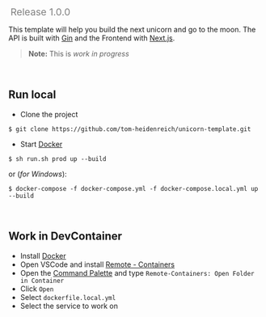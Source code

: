 <img href="/.assets/unicorn_banner.png"/>
<span style="color: gray; font-size: 1.2rem;">Release 1.0.0</span>

This template will help you build the next unicorn and go to the moon.
The API is built with [Gin](https://github.com/gin-gonic/gin) and the
Frontend with [Next.js](https://nextjs.org).


> **Note:** This is *work in progress* 

<br/>

## Run local
* Clone the project
```shell
$ git clone https://github.com/tom-heidenreich/unicorn-template.git
```
* Start [Docker](https://www.docker.com/get-started/)
```shell
$ sh run.sh prod up --build
```
or (_for Windows_):
```shell
$ docker-compose -f docker-compose.yml -f docker-compose.local.yml up --build
```

<br/>

## Work in DevContainer
* Install [Docker](https://www.docker.com/get-started/)
* Open VSCode and install [Remote - Containers](https://marketplace.visualstudio.com/items?itemName=ms-vscode-remote.remote-containers)
* Open the [Command Palette](https://code.visualstudio.com/docs/getstarted/userinterface#_command-palette) and type `Remote-Containers: Open Folder in Container`
* Click `Open`
* Select `dockerfile.local.yml`
* Select the service to work on